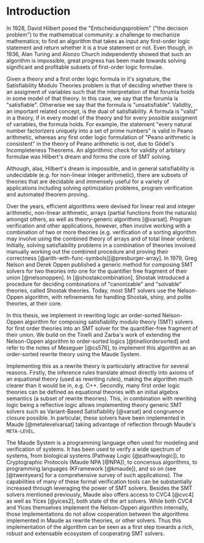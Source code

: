 Introduction
============

In 1928, David Hilbert posed the "Entscheidungsproblem" ("the decision problem") to the mathematical
community: a challenge to mechanize mathematics; to find an algorithm that takes as input any
first-order logic statement and return whether it is a true statement or not. Even though, in 1936,
Alan Turing and Alonzo Church independently showed that such an algorithm is impossible, great
progress has been made towards solving significant and profitable subsets of first-order logic
formulae.

Given a theory and a first order logic formula in it's signature, the Satisfiability Modulo Theories
problem is that of deciding whether there is an assigment of variables such that the interpretation
of that forumla holds in some model of that theory. In this case, we say that the forumla is
"satisfiable". Otherwise we say that the formula is "unsatisfiable". Validity, an important related
concept, is the dual of satisfiability. A formula is "valid" in a theory, if in every model of the
theory and for every possible assigment of variables, the formula holds. For example, the statement
"every natural number factorizers uniquely into a set of prime numbers" is valid in Peano
arithmetic, whereas any first order logic formulation of "Peano arithmetic is consistent" in the
theory of Peano arithmetic is not, due to Gödel's Incompleteness Theorems. An algorithmic check
for validity of arbitary formulae was Hilbert's dream and forms the core of SMT solving.

Although, alas, Hilbert's dream is impossible, and in general satisfiability is undecidable
(e.g. for non-linear integer arithmetic), there are subsets of theories that are decidable and
immensely useful for a variety of applications including solving optimization problems, program
verification and automated theorem proving.

Over the years, efficient algorithms were devised for linear real and integer arithmetic, non-linear
arithmetic, arrays (partial functions from the naturals) amongst others, as well as theory-generic
algorithms [@varsat]. Program verification and other applications, however, often involve working
with a combination of two or more theories (e.g. verification of a sorting algorithm may involve
using the combined theory of arrays and of total linear orders). Initially, solving satisfiability
problems in a combination of theories involved manually working out the combined procedure and
proving their correctness [@arith-with-func-symbols][@presburger-array]. In 1979, Greg Nelson and
Derek Oppen published a generic method for composing SMT solvers for two theories into one for the
quantifier free fragment of their union [@nelsonoppen]. In [@shostakcombination], Shostak introduced
a procedure for deciding combinations of "canonizable" and "solvable" theories, called Shostak
theories. Today, most SMT solvers use the Nelson-Oppen algorithm, with refinements for handling
Shostak, shiny, and polite theories, at their core.

In this thesis, we implement in rewriting logic an order-sorted Nelson-Oppen algorithm for composing
satisfiability modulo theory (SMT) solvers for first order theories into an SMT solver for the
quantifier-free fragment of their union. We build on the Tinelli and Zarba's work of extending the
Nelson-Oppen algorithm to order-sorted logics [@tinelliordersorted] and refer to the notes of
Meseguer [@cs576], to implement this algorithm as an order-sorted rewrite theory using the Maude
System.

Implementing this as a rewrite theory is particularly attractive for several reasons. Firstly, the
inference rules translate almost directly into axioms of an equational theory (used as rewriting
rules), making the algorithm much clearer than it would be in, e.g. C++. Secondly, many first order
logic theories can be defined as equational theories with an initial algebra semantics (a subset of
rewrite theories). This, in combination with rewriting logic being a reflective logic allows
implementing theory generic SMT solvers such as Variant-Based Satisfiability [@varsat] and congruence
closure possible. In particular, these solvers have been implemented in Maude [@metalevelvarsat]
taking advantage of reflection through Maude's `META-LEVEL`.

The Maude System is a programming language often used for modeling and verification of systems. It
has been used to verify a wide spectrum of systems, from biological systems (Pathway Logic
[@pathwaylogic]), to Cryptographic Protocols (Maude NPA [@NPA]), to concensus algorithms, to
programming languages (KFramework [@kmaude]), and so on (see [@twentyears] for a comprehensive
survey of such applications). The capabilities of many of these formal verification tools can be
substantially increased through leveraging the power of SMT solvers. Besides the SMT solvers
mentioned previously, Maude also offers access to CVC4 [@cvc4] as well as Yices [@yices2], both state of the
art solvers. While both CVC4 and Yices themselves implement the Nelson-Oppen algorithm internally,
those implementations do not allow cooperation between the algorithms implemented in Maude as rewrite theories, or
other solvers. Thus this implementation of the algorithm can be seen as a first step towards a rich,
robust and extensable ecosystem of cooperating SMT solvers.

